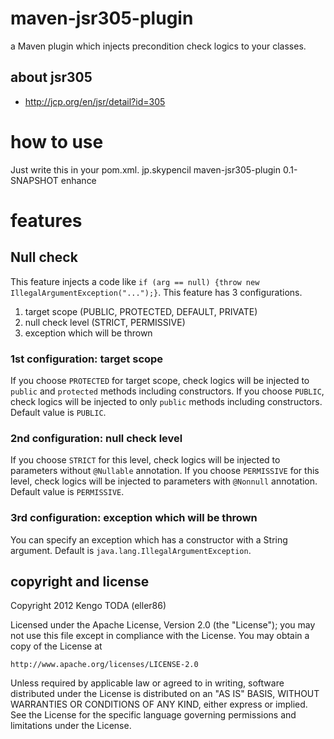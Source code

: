 # maven-jsr305-plugin
a Maven plugin which injects precondition check logics to your classes.

## about jsr305
 - http://jcp.org/en/jsr/detail?id=305

# how to use
Just write this in your pom.xml.
    <plugin>
    	<groupId>jp.skypencil</groupId>
    	<artifactId>maven-jsr305-plugin</artifactId>
    	<version>0.1-SNAPSHOT</version>
    	<executions>
    		<execution>
    			<goals>
    				<goal>enhance</goal>
    			</goals>
    		</execution>
    	</executions>
    </plugin>

# features
## Null check
This feature injects a code like `if (arg == null) {throw new IllegalArgumentException("...");}`.
This feature has 3 configurations.
 1. target scope (PUBLIC, PROTECTED, DEFAULT, PRIVATE)
 2. null check level (STRICT, PERMISSIVE)
 3. exception which will be thrown

### 1st configuration: target scope
If you choose `PROTECTED` for target scope, check logics will be injected to `public` and `protected` methods
including constructors.
If you choose `PUBLIC`, check logics will be injected to only `public` methods including constructors.
Default value is `PUBLIC`.

### 2nd configuration: null check level
If you choose `STRICT` for this level, check logics will be injected to parameters without `@Nullable`
annotation.
If you choose `PERMISSIVE` for this level, check logics will be injected to parameters with `@Nonnull`
annotation.
Default value is `PERMISSIVE`.

### 3rd configuration: exception which will be thrown
You can specify an exception which has a constructor with a String argument.
Default is `java.lang.IllegalArgumentException`.


## copyright and license
Copyright 2012 Kengo TODA (eller86)

Licensed under the Apache License, Version 2.0 (the "License");
you may not use this file except in compliance with the License.
You may obtain a copy of the License at

    http://www.apache.org/licenses/LICENSE-2.0

Unless required by applicable law or agreed to in writing, software
distributed under the License is distributed on an "AS IS" BASIS,
WITHOUT WARRANTIES OR CONDITIONS OF ANY KIND, either express or implied.
See the License for the specific language governing permissions and
limitations under the License.

